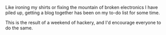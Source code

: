 
Like ironing my shirts or fixing the mountain of broken electronics
I have piled up, getting a blog together has been on my to-do list
for some time.

This is the result of a weekend of hackery, and I'd encourage
everyone to do the same.
